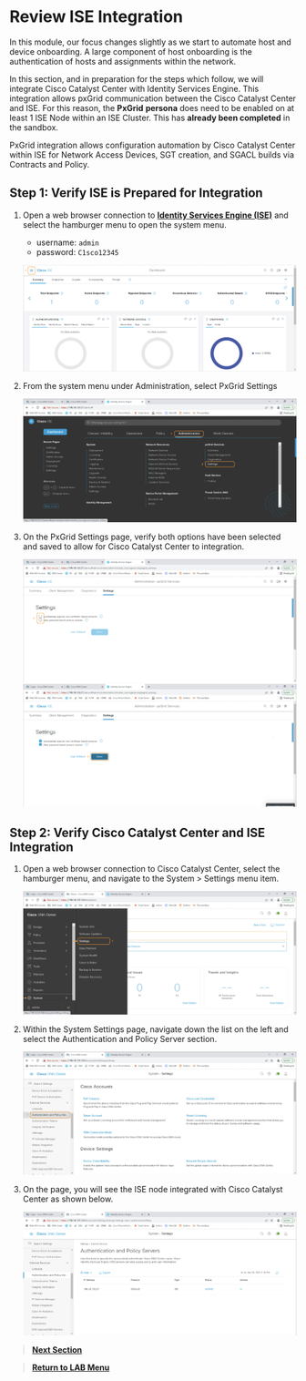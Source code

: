 # Review ISE Integration

In this module, our focus changes slightly as we start to automate host and device onboarding. A large component of host onboarding is the authentication of hosts and assignments within the network. 

In this section, and in preparation for the steps which follow, we will integrate Cisco Catalyst Center with Identity Services Engine. This integration allows pxGrid communication between the Cisco Catalyst Center and ISE. For this reason, the **PxGrid** **persona** does need to be enabled on at least 1 ISE Node within an ISE Cluster. This has **already been completed** in the sandbox. 

PxGrid integration allows configuration automation by Cisco Catalyst Center within ISE for Network Access Devices, SGT creation, and SGACL builds via Contracts and Policy.

## Step 1: Verify ISE is Prepared for Integration

1. Open a web browser connection to [**Identity Services Engine (ISE)**](https://198.18.133.27) and select the hamburger menu to open the system menu.

   * username: `admin`
   * password: `C1sco12345`

   ![ISE Dashboard](./assets/ise-dashboard.png?raw=true)

2. From the system menu under Administration, select PxGrid Settings

   ![ISE Menu](./assets/ise-menu.png?raw=true)

3. On the PxGrid Settings page, verify both options have been selected and saved to allow for Cisco Catalyst Center to integration.

   ![ISE PxGrid](./assets/ise-pxgrid-settings.png?raw=true)
   ![ISE PxGrid](./assets/ise-pxgrid-setup.png?raw=true)

## Step 2: Verify Cisco Catalyst Center and ISE Integration

1. Open a web browser connection to Cisco Catalyst Center, select the hamburger menu, and navigate to the System > Settings menu item.

   ![Cisco Catalyst Center Settings](./assets/dnac-system-settings.png?raw=true)

2. Within the System Settings page, navigate down the list on the left and select the Authentication and Policy Server section.

   ![Cisco Catalyst Center AAA Settings](./assets/dnac-system-settings-aaa.png?raw=true)

3. On the page, you will see the ISE node integrated with Cisco Catalyst Center as shown below.

   ![Cisco Catalyst Center ISE Integrated](./assets/dnac-system-settings-aaa-ise-complete.png?raw=true)

> [**Next Section**](./03-postman.md)

> [**Return to LAB Menu**](../README.md)